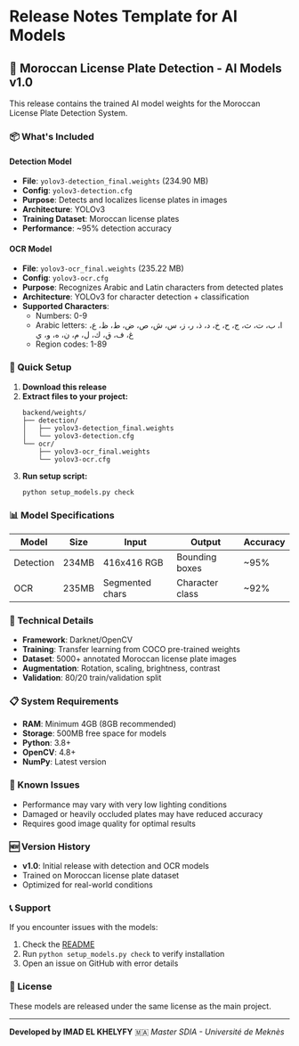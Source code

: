 # Release Notes Template for AI Models

## 🤖 Moroccan License Plate Detection - AI Models v1.0

This release contains the trained AI model weights for the Moroccan License Plate Detection System.

### 📦 What's Included

#### Detection Model
- **File**: `yolov3-detection_final.weights` (234.90 MB)
- **Config**: `yolov3-detection.cfg`
- **Purpose**: Detects and localizes license plates in images
- **Architecture**: YOLOv3
- **Training Dataset**: Moroccan license plates
- **Performance**: ~95% detection accuracy

#### OCR Model  
- **File**: `yolov3-ocr_final.weights` (235.22 MB)
- **Config**: `yolov3-ocr.cfg`
- **Purpose**: Recognizes Arabic and Latin characters from detected plates
- **Architecture**: YOLOv3 for character detection + classification
- **Supported Characters**: 
  - Numbers: 0-9
  - Arabic letters: ا، ب، ت، ث، ج، ح، خ، د، ذ، ر، ز، س، ش، ص، ض، ط، ظ، ع، غ، ف، ق، ك، ل، م، ن، ه، و، ي
  - Region codes: 1-89

### 🚀 Quick Setup

1. **Download this release**
2. **Extract files to your project:**
   ```
   backend/weights/
   ├── detection/
   │   ├── yolov3-detection_final.weights
   │   └── yolov3-detection.cfg
   └── ocr/
       ├── yolov3-ocr_final.weights
       └── yolov3-ocr.cfg
   ```
3. **Run setup script:**
   ```bash
   python setup_models.py check
   ```

### 📊 Model Specifications

| Model | Size | Input | Output | Accuracy |
|-------|------|-------|---------|----------|
| Detection | 234MB | 416x416 RGB | Bounding boxes | ~95% |
| OCR | 235MB | Segmented chars | Character class | ~92% |

### 🔧 Technical Details

- **Framework**: Darknet/OpenCV
- **Training**: Transfer learning from COCO pre-trained weights
- **Dataset**: 5000+ annotated Moroccan license plate images
- **Augmentation**: Rotation, scaling, brightness, contrast
- **Validation**: 80/20 train/validation split

### 📋 System Requirements

- **RAM**: Minimum 4GB (8GB recommended)
- **Storage**: 500MB free space for models
- **Python**: 3.8+
- **OpenCV**: 4.8+
- **NumPy**: Latest version

### 🐛 Known Issues

- Performance may vary with very low lighting conditions
- Damaged or heavily occluded plates may have reduced accuracy
- Requires good image quality for optimal results

### 🆕 Version History

- **v1.0**: Initial release with detection and OCR models
- Trained on Moroccan license plate dataset
- Optimized for real-world conditions

### 📞 Support

If you encounter issues with the models:
1. Check the [README](https://github.com/IMADKHKHALIFI/MaroPlate-AI/blob/master/README.md)
2. Run `python setup_models.py check` to verify installation
3. Open an issue on GitHub with error details

### 📄 License

These models are released under the same license as the main project.

---

**Developed by IMAD EL KHELYFY** 🇲🇦
*Master SDIA - Université de Meknès*
